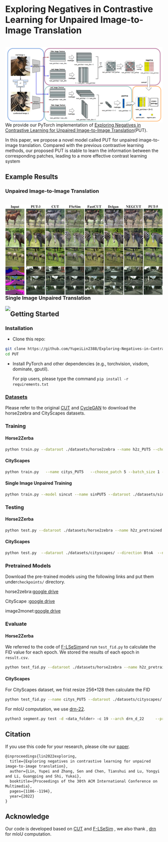 # Exploring Negatives in Contrastive Learning for Unpaired Image-to-Image Translation



<br>

<img src='./imgs/framework.png' align="left">  

<br><br><br>

We provide our PyTorch implementation of [Exploring Negatives in Contrastive Learning for Unpaired Image-to-Image Translation](https://arxiv.org/abs/2204.11018)(PUT).

In this paper, we propose a novel model called PUT for unpaired image-to-image translation. Compared with the previous contrastive learning methods, our proposed PUT is stable to learn the information between the corresponding patches, leading to a more effective contrast learning system

## Example Results
### Unpaired Image-to-Image Translation
<br>
<img src='imgs/result.jpg' align="left"> 
<br>

### Single Image Unpaired Translation
<img src='./imgs/High-resolution-painting.png' align="left">  


## Getting Started

### Installation

- Clone this repo:

```bash
git clone https://github.com/YupeiLin2388/Exploring-Negatives-in-Contrastive-Learning-for-Unpaired-Image-to-Image-Translation PUT
cd PUT
```

- Install PyTorch and other dependencies (e.g., torchvision, visdom, dominate, gputil).

  For pip users, please type the command `pip install -r requirements.txt`

### [Datasets](https://github.com/taesungp/contrastive-unpaired-translation/blob/master/docs/datasets.md)

Please refer to the original [CUT](https://github.com/taesungp/contrastive-unpaired-translation) and [CycleGAN](https://github.com/junyanz/pytorch-CycleGAN-and-pix2pix) to download the horse2zebra and CityScapes datasets.

### Training

#### Horse2Zerba

```bash
python train.py --dataroot ./datasets/horse2zebra --name h2z_PUT5 --choose_patch 5 --batch_size 1 --gpu_id 0
```

#### CityScapes

```bash
python train.py   --name citys_PUT5   --choose_patch 5 --batch_size 1 --dataroot ./datasets/cityscapes/ --direction BtoA --gpu_id 0
```

####  Single Image Unpaired Training

```bash
python train.py --model sincut --name sinPUT5 --dataroot ./datasets/single_image_monet_etretat --choose_patch 5
```

### Testing

#### Horse2Zerba

```bash
python test.py --dataroot ./datasets/horse2zebra --name h2z_pretrained 
```

#### CityScapes

```bash
python test.py  --dataroot ./datasets/cityscapes/ --direction BtoA  --name CityScapes_pretrained 
```

### Pretrained Models

Download the pre-trained models using the following links and put them under`checkpoints/` directory.

horse2zebra:[google drive](https://drive.google.com/drive/folders/1WHlLcdwyoaYvXiHl-yOd6zZb-ja854_V?usp=sharing)

CityScape :[google drive](https://drive.google.com/drive/folders/1HYNhX4SbrqtC8Cv6kgl71hbIeKrz_ozO?usp=sharing)

image2monet:[google drive](https://drive.google.com/drive/folders/1xQ17DKW6faNXvksd87UGoLsYYeN3PAGV?usp=sharing)

### Evaluate

#### Horse2Zerba

We referred to the code of [F-LSeSim](https://github.com/lyndonzheng/F-LSeSim)and run `test_fid.py`  to calculate the FID value for each epoch. We stored the results of each epoch in `result.csv`.

```bash
python test_fid.py --dataroot ./datasets/horse2zebra --name h2z_pretrained --num_test 500   --gpu_id 0
```

#### CityScapes

For CityScapes dataset, we frist resize 256*128 then calculate the  FID

```bash
python test_fid.py --name citys_PUT5 --dataroot ./datasets/cityscapes/ --direction BtoA --num_test 500  --aspect_ratio 2.0 --gpu_id 0
```

For mIoU computation, we use [drn-22](https://github.com/fyu/drn).

```bash
python3 segment.py test -d <data_folder> -c 19 --arch drn_d_22     --pretrain ./checkpoint/drn_d_22_cityscapes.pth --phase test --batch-size 1
```

## Citation

If you use this code for your research, please cite our [paper](https://arxiv.org/abs/2204.11018).

```
@inproceedings{lin2022exploring,
  title={Exploring negatives in contrastive learning for unpaired image-to-image translation},
  author={Lin, Yupei and Zhang, Sen and Chen, Tianshui and Lu, Yongyi and Li, Guangping and Shi, Yukai},
  booktitle={Proceedings of the 30th ACM International Conference on Multimedia},
  pages={1186--1194},
  year={2022}
}
```

## Acknowledge

Our code is developed based on [CUT](https://github.com/taesungp/contrastive-unpaired-translation) and   [F-LSeSim](https://github.com/lyndonzheng/F-LSeSim) , we also thank , [drn](https://github.com/fyu/drn) for mIoU computation.
